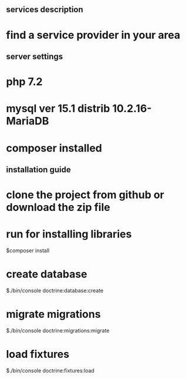 ## services description
# find a service provider in your area

## server settings 
# php 7.2
# mysql ver 15.1  distrib 10.2.16-MariaDB
# composer installed

## installation guide
# clone the project from github or download the zip file
# run for installing libraries 
$composer install
# create database
$./bin/console doctrine:database:create
# migrate migrations
$./bin/console doctrine:migrations:migrate
# load fixtures
$./bin/console doctrine:fixtures:load

